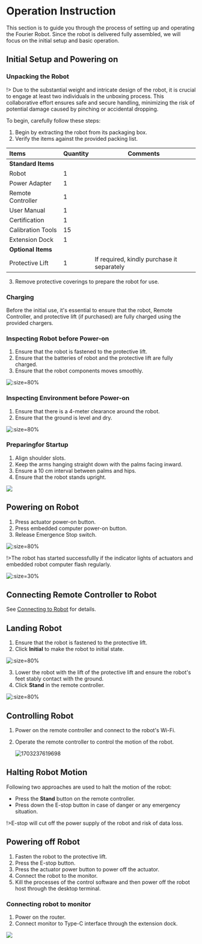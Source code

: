# Operation Instruction

This section is to guide you through the process of setting up and operating the Fourier Robot. Since the robot is delivered fully assembled, we will focus on the initial setup and basic operation.

## Initial Setup and Powering on

### Unpacking the Robot

!> Due to the substantial weight and intricate design of the robot, it is crucial to engage at least two individuals in the unboxing process. This collaborative effort ensures safe and secure handling, minimizing the risk of potential damage caused by pinching or accidental dropping.

To begin, carefully follow these steps:

1. Begin by extracting the robot from its packaging box.
2. Verify the items against the provided packing list.

| Items              | Quantity | Comments                                   |
| :----------------- | :------- | ------------------------------------------ |
| **Standard Items** |          |                                            |
| Robot              | 1        |                                            |
| Power Adapter      | 1        |                                            |
| Remote Controller  | 1        |                                            |
| User Manual        | 1        |                                            |
| Certification      | 1        |                                            |
| Calibration Tools  | 15       |                                            |
| Extension Dock     | 1        |                                            |
| **Optional Items** |          |                                            |
| Protective Lift    | 1        | If required, kindly purchase it separately |

3. Remove protective coverings to prepare the robot for use.

### Charging

Before the initial use, it's essential to ensure that the robot, Remote Controller, and protective lift (if purchased) are fully charged using the provided chargers.

### Inspecting Robot before Power-on

1. Ensure that the robot is fastened to the protective lift.
2. Ensure that the batteries of robot and the protective lift are fully charged.
3. Ensure that the robot components moves smoothly.

![](static/1698657344119.png ":size=80%")

### Inspecting Environment before Power-on

1. Ensure that there is a 4-meter clearance around the robot.
2. Ensure that the ground is level and dry.

![](static/1698656074242.png ":size=80%")

### Preparingfor Startup

1. Align shoulder slots.
2. Keep the arms hanging straight down with the palms facing inward.
3. Ensure a 10 cm interval between palms and hips.
4. Ensure that the robot stands upright.

![](static/1698658681237.png)

## Powering on Robot

1. Press actuator power-on button.
2. Press embedded computer power-on button.
3. Release Emergence Stop switch.

![](static/poweron.png ":size=80%")

!>The robot has started successfullly if the indicator lights of actuators and embedded robot computer flash regularly.

![](static/1698661268810.png ":size=30%")

## Connecting Remote Controller to Robot

See [Connecting to Robot](demo_app/connnecting_to_robot) for details.

## Landing Robot

1. Ensure that the robot is fastened to the protective lift.
2. Click **Initial** to make the robot to initial state.

![](static/1698744141867.png ":size=80%")

3. Lower the robot with the lift of the protective lift and ensure the robot's feet stably contact with the ground.
4. Click **Stand** in the remote controller.

![](static/1698744210172.png ":size=80%")

## Controlling Robot

1. Power on the remote controller and connect to the robot's Wi-Fi.
2. Operate the remote controller to control the motion of the robot.

   ![1703237619698](image/operation_instruction/1703237619698.png)

## Halting Robot Motion

Following two approaches are used to halt the motion of the robot:

* Press the **Stand** button on the remote controller.
* Press down the E-stop button in case of danger or any emergency situation.

 !>E-stop will cut off the power supply of the robot and risk of data loss.

## Powering off Robot

1. Fasten the robot to the protective lift.
2. Press the E-stop button.
3. Press the actuator power button to power off the actuator.
4. Connect the robot to the monitor.
5. Kill the processes of the control software and then power off the robot host through the desktop terminal.

### Connecting robot to monitor

1. Power on the router.
2. Connect monitor to Type-C interface through the extension dock.

![](static/1698657743472.png)
